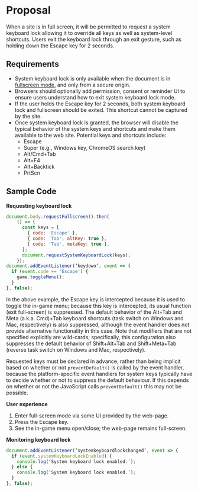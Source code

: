 # Proposal
When a site is in full screen, it will be permitted to request a system keyboard lock allowing it to override all keys as well as system-level shortcuts. Users exit the keyboard lock through an exit gesture, such as holding down the Escape key for 2 seconds.

## Requirements
* System keyboard lock is only available when the document is in [fullscreen mode](https://fullscreen.spec.whatwg.org/#fullscreen-enabled-flag), and only from a secure origin.
* Browsers should optionally add permission, consent or reminder UI to ensure users understand how to exit system keyboard lock mode.
* If the user holds the Escape key for 2 seconds, both system keyboard lock and fullscreen should be exited. This shortcut cannot be captured by the site.
* Once system keyboard lock is granted, the browser will disable the typical behavior of the system keys and shortcuts and make them available to the web site. Potential keys and shortcuts include:
  * Escape
  * Super (e.g., Windows key, ChromeOS search key)
  * Alt/Cmd+Tab
  * Alt+F4
  * Alt+Backtick
  * PrtScn
  
## Sample Code
__Requesting keyboard lock__
```javascript
document.body.requestFullscreen().then(
    () => {
      const keys = [
        { code: 'Escape' },
        { code: 'Tab', altKey: true },
        { code: 'Tab', metaKey: true },
      ];
      document.requestSystemKeyboardLock(keys);
    });
document.addEventListener(‘keydown’, event => {
  if (event.code == 'Escape') {
    game.toggleMenu();
  }
}, false);
```

In the above example, the Escape key is intercepted because it is used to toggle the in-game menu; because this key is intercepted, its usual function (exit full-screen) is suppressed. The default behavior of the Alt+Tab and Meta (a.k.a. Cmd)+Tab keyboard shortcuts (task switch on Windows and Mac, respectively) is also suppressed, although the event handler does not provide alternative functionality in this case. Note that modifiers that are not specified explicitly are wild-cards; specifically, this configuration also suppresses the default behavior of Shift+Alt+Tab and Shift+Meta+Tab (reverse task switch on Windows and Mac, respectively).

Requested keys must be declared in advance, rather than being implicit based on whether or not `preventDefault()` is called by the event handler, because the platform-specific event handlers for system keys typically have to decide whether or not to suppress the default behaviour. If this depends on whether or not the JavaScript calls `preventDefault()` this may not be possible.

__User experience__

1. Enter full-screen mode via some UI provided by the web-page.
2. Press the Escape key.
3. See the in-game menu open/close; the web-page remains full-screen.

__Monitoring keyboard lock__
```javascript
document.addEventListener(‘systemkeyboardlockchanged’, event => {
  if (event.systemKeyboardLockEnabled) {
    console.log(‘System keyboard lock enabled.’);
  } else {
    console.log(‘System keyboard lock enabled.’);
  }
}, false);
```
